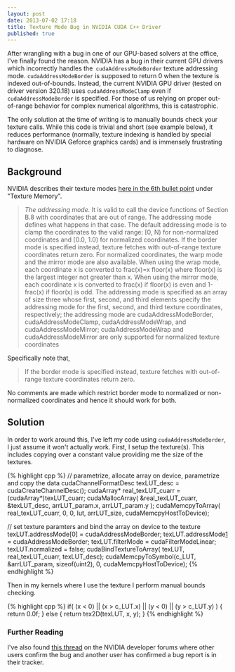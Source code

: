 ```yaml
---
layout: post
date: 2013-07-02 17:18
title: Texture Mode Bug in NVIDIA CUDA C++ Driver
published: true
---
```


After wrangling with a bug in one of our GPU-based solvers at the office, I've
finally found the reason.  NVIDIA has a bug in their current GPU drivers which
incorrectly handles the` cudaAddressModeBorder` texture addressing mode.
`cudaAddressModeBorder` is supposed to return 0 when the texture is indexed
out-of-bounds.  Instead, the current NVIDIA GPU driver (tested on driver version
320.18) uses `cudaAddressModeClamp` even if `cudaAddressModeBorder` is
specified.  For those of us relying on proper out-of-range behavior for complex
numerical algorithms, this is catastrophic.

The only solution at the time of writing is to manually bounds check your
texture calls.  While this code is trivial and short (see example below), it
reduces performance (normally, texture indexing is handled by special hardware
on NVIDIA Geforce graphics cards) and is immensely frustrating to diagnose.



Background
----------

NVIDIA describes their texture modes [here in the 6th bullet point][1] under
"Texture Memory".

[1]: <http://docs.nvidia.com/cuda/cuda-c-programming-guide/index.html#texture-and-surface-memory>

>   *The addressing mode.* It is valid to call the device functions of Section
>   B.8 with coordinates that are out of range. The addressing mode defines what
>   happens in that case. The default addressing mode is to clamp the
>   coordinates to the valid range: [0, N) for non-normalized coordinates and
>   [0.0, 1.0) for normalized coordinates. If the border mode is specified
>   instead, texture fetches with out-of-range texture coordinates return zero.
>   For normalized coordinates, the warp mode and the mirror mode are also
>   available. When using the wrap mode, each coordinate x is converted to
>   frac(x)=x floor(x) where floor(x) is the largest integer not greater than x.
>   When using the mirror mode, each coordinate x is converted to frac(x) if
>   floor(x) is even and 1-frac(x) if floor(x) is odd. The addressing mode is
>   specified as an array of size three whose first, second, and third elements
>   specify the addressing mode for the first, second, and third texture
>   coordinates, respectively; the addressing mode are cudaAddressModeBorder,
>   cudaAddressModeClamp, cudaAddressModeWrap, and cudaAddressModeMirror;
>   cudaAddressModeWrap and cudaAddressModeMirror are only supported for
>   normalized texture coordinates

Specifically note that,

>   If the border mode is specified instead, texture fetches with out-of-range
>   texture coordinates return zero.

No comments are made which restrict border mode to normalized or non-normalized
coordinates and hence it should work for both.

Solution
--------

In order to work around this, I've left my code using `cudaAddressModeBorder`, I
just assume it won't actually work.  First, I setup the texture(s).  This
includes copying over a constant value providing me the size of the textures.

{% highlight cpp %}
// parametrize, allocate array on device, parametrize and copy the data
cudaChannelFormatDesc texLUT_desc = cudaCreateChannelDesc<float>();
cudaArray* real_texLUT_cuarr = (cudaArray*)texLUT_cuarr;
cudaMallocArray( &real_texLUT_cuarr, &texLUT_desc, arrLUT_param.x, arrLUT_param.y );
cudaMemcpyToArray( real_texLUT_cuarr, 0, 0, lut, arrLUT_size, cudaMemcpyHostToDevice);

// set texture paramters and bind the array on device to the texture
texLUT.addressMode[0] = cudaAddressModeBorder;
texLUT.addressMode[1] = cudaAddressModeBorder;
texLUT.filterMode = cudaFilterModeLinear;
texLUT.normalized = false;
cudaBindTextureToArray( texLUT, real_texLUT_cuarr, texLUT_desc);
cudaMemcpyToSymbol(c_LUT, &arrLUT_param, sizeof(uint2), 0, cudaMemcpyHostToDevice);
{% endhighlight %}

Then in my kernels where I use the texture I perform manual bounds checking.

{% highlight cpp %}
if( (x < 0) || (x > c_LUT.x) || (y < 0) || (y > c_LUT.y) )
{
    return 0.0f;
} else
{
    return tex2D(texLUT, x, y);
}
{% endhighlight %}

### Further Reading

I've also found [this thread][2] on the NVIDIA developer forums where other
users confirm the bug and another user has confirmed a bug report is in their
tracker.

[2]: <https://devtalk.nvidia.com/default/topic/546726/how-to-change-the-adress-mode-of-a-texture-/?offset=12#3843188>
